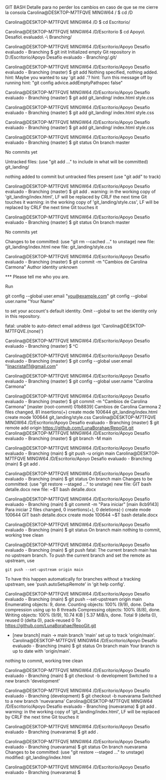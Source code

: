 GIT BASH
Detalle para no perder los cambios en caso de que se me cierre la consola
Carolina@DESKTOP-M7TFQVE MINGW64 /
$ cd /D

Carolina@DESKTOP-M7TFQVE MINGW64 /D
$ cd Escritorio/

Carolina@DESKTOP-M7TFQVE MINGW64 /D/Escritorio
$ cd Apoyo\ Desafío\ evaluado\ -\ Branching/

Carolina@DESKTOP-M7TFQVE MINGW64 /D/Escritorio/Apoyo Desafío evaluado - Branching
$ git init
Initialized empty Git repository in D:/Escritorio/Apoyo Desafío evaluado - Branching/.git/

Carolina@DESKTOP-M7TFQVE MINGW64 /D/Escritorio/Apoyo Desafío evaluado - Branching (master)
$ git add
Nothing specified, nothing added.
hint: Maybe you wanted to say 'git add .'?
hint: Turn this message off by running
hint: "git config advice.addEmptyPathspec false"

Carolina@DESKTOP-M7TFQVE MINGW64 /D/Escritorio/Apoyo Desafío evaluado - Branching (master)
$ git add git_landing/
index.html  style.css

Carolina@DESKTOP-M7TFQVE MINGW64 /D/Escritorio/Apoyo Desafío evaluado - Branching (master)
$ git add git_landing/
index.html  style.css

Carolina@DESKTOP-M7TFQVE MINGW64 /D/Escritorio/Apoyo Desafío evaluado - Branching (master)
$ git add git_landing/
index.html  style.css

Carolina@DESKTOP-M7TFQVE MINGW64 /D/Escritorio/Apoyo Desafío evaluado - Branching (master)
$ git status
On branch master

No commits yet

Untracked files:
  (use "git add <file>..." to include in what will be committed)
        git_landing/

nothing added to commit but untracked files present (use "git add" to track)

Carolina@DESKTOP-M7TFQVE MINGW64 /D/Escritorio/Apoyo Desafío evaluado - Branching (master)
$ git add .
warning: in the working copy of 'git_landing/index.html', LF will be replaced by CRLF the next time Git touches it
warning: in the working copy of 'git_landing/style.css', LF will be replaced by CRLF the next time Git touches it

Carolina@DESKTOP-M7TFQVE MINGW64 /D/Escritorio/Apoyo Desafío evaluado - Branching (master)
$ git status
On branch master

No commits yet

Changes to be committed:
  (use "git rm --cached <file>..." to unstage)
        new file:   git_landing/index.html
        new file:   git_landing/style.css


Carolina@DESKTOP-M7TFQVE MINGW64 /D/Escritorio/Apoyo Desafío evaluado - Branching (master)
$ git commit -m "Cambios de Carolina Carmona"
Author identity unknown

*** Please tell me who you are.

Run

  git config --global user.email "you@example.com"
  git config --global user.name "Your Name"

to set your account's default identity.
Omit --global to set the identity only in this repository.

fatal: unable to auto-detect email address (got 'Carolina@DESKTOP-M7TFQVE.(none)')

Carolina@DESKTOP-M7TFQVE MINGW64 /D/Escritorio/Apoyo Desafío evaluado - Branching (master)
$ ^C

Carolina@DESKTOP-M7TFQVE MINGW64 /D/Escritorio/Apoyo Desafío evaluado - Branching (master)
$ git config --global user.email "linacristal11@gmail.com"

Carolina@DESKTOP-M7TFQVE MINGW64 /D/Escritorio/Apoyo Desafío evaluado - Branching (master)
$ git config --global user.name "Carolina Carmona"

Carolina@DESKTOP-M7TFQVE MINGW64 /D/Escritorio/Apoyo Desafío evaluado - Branching (master)
$ git commit -m "Cambios de Carolina Carmona"
[master (root-commit) 01b8839] Cambios de Carolina Carmona
 2 files changed, 81 insertions(+)
 create mode 100644 git_landing/index.html
 create mode 100644 git_landing/style.css
Carolina@DESKTOP-M7TFQVE MINGW64 /D/Escritorio/Apoyo Desafío evaluado - Branching (master)
$ git remote add origin https://github.com/LunaBorahae/RepoGit.git
Carolina@DESKTOP-M7TFQVE MINGW64 /D/Escritorio/Apoyo Desafío evaluado - Branching (master)
$ git branch -M main

Carolina@DESKTOP-M7TFQVE MINGW64 /D/Escritorio/Apoyo Desafío evaluado - Branching (main)
$ git push -u origin main
Carolina@DESKTOP-M7TFQVE MINGW64 /D/Escritorio/Apoyo Desafío evaluado - Branching (main)
$ git add .

Carolina@DESKTOP-M7TFQVE MINGW64 /D/Escritorio/Apoyo Desafío evaluado - Branching (main)
$ git status
On branch main
Changes to be committed:
  (use "git restore --staged <file>..." to unstage)
        new file:   GIT bash detalle.docx
        new file:   ~$T bash detalle.docx


Carolina@DESKTOP-M7TFQVE MINGW64 /D/Escritorio/Apoyo Desafío evaluado - Branching (main)
$ git commit -m "Para iniciar"
[main 8cb9143] Para iniciar
 2 files changed, 0 insertions(+), 0 deletions(-)
 create mode 100644 GIT bash detalle.docx
 create mode 100644 ~$T bash detalle.docx

Carolina@DESKTOP-M7TFQVE MINGW64 /D/Escritorio/Apoyo Desafío evaluado - Branching (main)
$ git status
On branch main
nothing to commit, working tree clean

Carolina@DESKTOP-M7TFQVE MINGW64 /D/Escritorio/Apoyo Desafío evaluado - Branching (main)
$ git push
fatal: The current branch main has no upstream branch.
To push the current branch and set the remote as upstream, use

    git push --set-upstream origin main

To have this happen automatically for branches without a tracking
upstream, see 'push.autoSetupRemote' in 'git help config'.


Carolina@DESKTOP-M7TFQVE MINGW64 /D/Escritorio/Apoyo Desafío evaluado - Branching (main)
$ git push --set-upstream origin main
Enumerating objects: 9, done.
Counting objects: 100% (9/9), done.
Delta compression using up to 8 threads
Compressing objects: 100% (8/8), done.
Writing objects: 100% (9/9), 10.74 KiB | 5.37 MiB/s, done.
Total 9 (delta 0), reused 0 (delta 0), pack-reused 0
To https://github.com/LunaBorahae/RepoGit.git
 * [new branch]      main -> main
branch 'main' set up to track 'origin/main'.
Carolina@DESKTOP-M7TFQVE MINGW64 /D/Escritorio/Apoyo Desafío evaluado - Branching (main)
$ git status
On branch main
Your branch is up to date with 'origin/main'.

nothing to commit, working tree clean

Carolina@DESKTOP-M7TFQVE MINGW64 /D/Escritorio/Apoyo Desafío evaluado - Branching (main)
$ git checkout -b development
Switched to a new branch 'development'

Carolina@DESKTOP-M7TFQVE MINGW64 /D/Escritorio/Apoyo Desafío evaluado - Branching (development)
$ git checkout -b nuevarama
Switched to a new branch 'nuevarama'
Carolina@DESKTOP-M7TFQVE MINGW64 /D/Escritorio/Apoyo Desafío evaluado - Branching (nuevarama)
$ git add .
warning: in the working copy of 'git_landing/index.html', LF will be replaced by CRLF the next time Git touches it

Carolina@DESKTOP-M7TFQVE MINGW64 /D/Escritorio/Apoyo Desafío evaluado - Branching (nuevarama)
$ git add .

Carolina@DESKTOP-M7TFQVE MINGW64 /D/Escritorio/Apoyo Desafío evaluado - Branching (nuevarama)
$ git status
On branch nuevarama
Changes to be committed:
  (use "git restore --staged <file>..." to unstage)
        modified:   git_landing/index.html


Carolina@DESKTOP-M7TFQVE MINGW64 /D/Escritorio/Apoyo Desafío evaluado - Branching (nuevarama)
$

